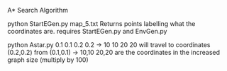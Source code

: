 A* Search Algorithm

python StartEGen.py map_5.txt
Returns points labelling what the coordinates are.
requires StartEGen.py and EnvGen.py

python Astar.py 0.1 0.1 0.2 0.2 -> 10 10 20 20
will travel to coordinates (0.2,0.2) from (0.1,0.1) -> 10,10 20,20 are the coordinates in the increased graph size (multiply by 100)
